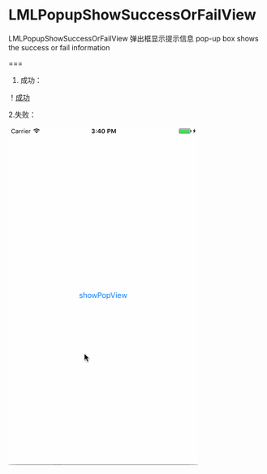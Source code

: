 # LMLPopupShowSuccessOrFailView


LMLPopupShowSuccessOrFailView 弹出框显示提示信息 pop-up box shows the success or fail information



===

1. 成功：

！[成功](https://github.com/liaodalin19903/LMLPopupShowSuccessOrFailView/blob/master/TimerIpadGif3.gif)

2.失败：

![失败](https://github.com/liaodalin19903/LMLPopupShowSuccessOrFailView/blob/master/TimerIpadGif.gif)
